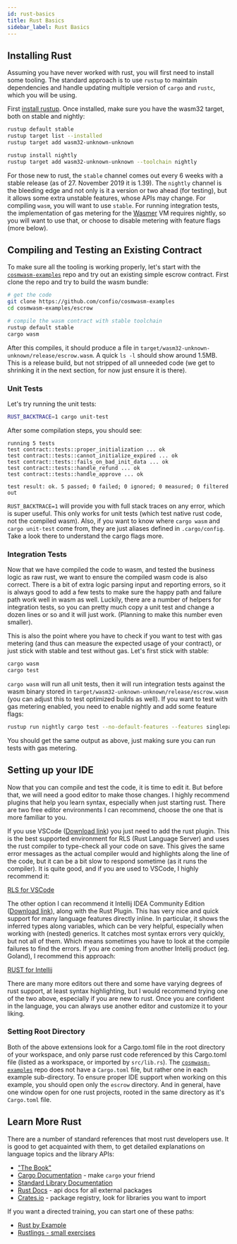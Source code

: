 ```yaml
---
id: rust-basics
title: Rust Basics
sidebar_label: Rust Basics
---
```


## Installing Rust

Assuming you have never worked with rust, you will first need to install some tooling. The standard approach is to use `rustup` to maintain dependencies and handle updating multiple version of `cargo` and `rustc`, which you will be using.

First [install rustup](https://rustup.rs/). Once installed, make sure you have the wasm32 target, both on stable and nightly:

```bash
rustup default stable
rustup target list --installed
rustup target add wasm32-unknown-unknown

rustup install nightly
rustup target add wasm32-unknown-unknown --toolchain nightly
```

For those new to rust, the `stable` channel comes out every 6 weeks with a stable release (as of 27. November 2019 it is 1.39). The `nightly` channel is the bleeding edge and not only is it a version or two ahead (for testing), but it allows some extra unstable features, whose APIs may change. For compiling `wasm`, you will want to use `stable`. For running integration tests, the implementation of gas metering for the [Wasmer](https://wasmer.io) VM requires nightly, so you will want to use that, or choose to disable metering with feature flags (more below).

## Compiling and Testing an Existing Contract

To make sure all the tooling is working properly, let's start with the [`cosmwasm-examples`](https://github.com/confio/cosmwasm-examples) repo and try out an existing simple escrow contract. First clone the repo and try to build the wasm bundle:

```bash
# get the code
git clone https://github.com/confio/cosmwasm-examples
cd cosmwasm-examples/escrow

# compile the wasm contract with stable toolchain
rustup default stable
cargo wasm
```

After this compiles, it should produce a file in `target/wasm32-unknown-unknown/release/escrow.wasm`. A quick `ls -l` should show around 1.5MB. This is a release build, but not stripped of all unneeded code (we get to shrinking it in the next section, for now just ensure it is there).

### Unit Tests

Let's try running the unit tests:

```bash
RUST_BACKTRACE=1 cargo unit-test
```

After some compilation steps, you should see:

```text
running 5 tests
test contract::tests::proper_initialization ... ok
test contract::tests::cannot_initialize_expired ... ok
test contract::tests::fails_on_bad_init_data ... ok
test contract::tests::handle_refund ... ok
test contract::tests::handle_approve ... ok

test result: ok. 5 passed; 0 failed; 0 ignored; 0 measured; 0 filtered out
```

`RUST_BACKTRACE=1` will provide you with full stack traces on any error, which is super useful. This only works for unit tests (which test native rust code, not the compiled wasm). Also, if you want to know where `cargo wasm` and `cargo unit-test` come from, they are just aliases defined in `.cargo/config`. Take a look there to understand the cargo flags more.

### Integration Tests

Now that we have compiled the code to wasm, and tested the business logic as raw rust, we want to ensure the compiled wasm code is also correct. There is a bit of extra logic parsing input and reporting errors, so it is always good to add a few tests to make sure the happy path and failure path work well in wasm as well. Luckily, there are a number of helpers for integration tests, so you can pretty much copy a unit test and change a dozen lines or so and it will just work. (Planning to make this number even smaller).

This is also the point where you have to check if you want to test with gas metering (and thus can measure the expected usage of your contract), or just stick with stable and test without gas. Let's first stick with stable:

```bash
cargo wasm
cargo test
```

`cargo wasm` will run all unit tests, then it will run integration tests against the wasm binary stored in `target/wasm32-unknown-unknown/release/escrow.wasm` (you can adjust this to test optimized builds as well). If you want to test with gas metering enabled, you need to enable nightly and add some feature flags:

```bash
rustup run nightly cargo test --no-default-features --features singlepass
```

You should get the same output as above, just making sure you can run tests with gas metering.

## Setting up your IDE

Now that you can compile and test the code, it is time to edit it. But before that, we will need a good editor to make those changes. I highly recommend plugins that help you learn syntax, especially when just starting rust. There are two free editor environments I can recommend, choose the one that is more familiar to you.

If you use VSCode ([Download link](https://code.visualstudio.com/download)) you just need to add the rust plugin. This is the best supported environment for RLS (Rust Language Server) and uses the rust compiler to type-check all your code on save. This gives the same error messages as the actual compiler would and highlights along the line of the code, but it can be a bit slow to respond sometime (as it runs the compiler). It is quite good, and if you are used to VSCode, I highly recommend it:

[RLS for VSCode](https://marketplace.visualstudio.com/items?itemName=rust-lang.rust)

The other option I can recommend it Intellij IDEA Community Edition ([Download link](https://www.jetbrains.com/idea/download/)), along with the Rust Plugin. This has very nice and quick support for many language features directly inline. In particular, it shows the inferred types along variables, which can be very helpful, especially when working with (nested) generics. It catches most syntax errors very quickly, but not all of them. Which means sometimes you have to look at the compile failures to find the errors. If you are coming from another Intellij product (eg. Goland), I recommend this approach:

[RUST for Intellij](https://intellij-rust.github.io/)

There are many more editors out there and some have varying degrees of rust support, at least syntax highlighting, but I would recommend trying one of the two above, especially if you are new to rust. Once you are confident in the language, you can always use another editor and customize it to your liking.

### Setting Root Directory

Both of the above extensions look for a Cargo.toml file in the root directory of your workspace, and only parse rust code referenced by this Cargo.toml file (listed as a workspace, or imported by `src/lib.rs`). The [`cosmwasm-examples`](https://github.com/confio/cosmwasm-examples) repo does not have a `Cargo.toml` file, but rather one in each example sub-directory. To ensure proper IDE support when working on this example, you should open only the `escrow` directory. And in general, have one window open for one rust projects, rooted in the same directory as it's `Cargo.toml` file.

## Learn More Rust

There are a number of standard references that most rust developers use. It is good to get acquainted with them, to get detailed explanations on language topics and the library APIs:

* ["The Book"](https://doc.rust-lang.org/book/)
* [Cargo Documentation](https://doc.rust-lang.org/cargo/) - make `cargo` your friend
* [Standard Library Documentation](https://doc.rust-lang.org/std/vec/struct.Vec.html)
* [Rust Docs](https://docs.rs/) - api docs for all external packages
* [Crates.io](https://crates.io) - package registry, look for libraries you want to import

If you want a directed training, you can start one of these paths:

* [Rust by Example](https://doc.rust-lang.org/stable/rust-by-example/)
* [Rustlings - small exercises](https://github.com/rust-lang/rustlings/) 
